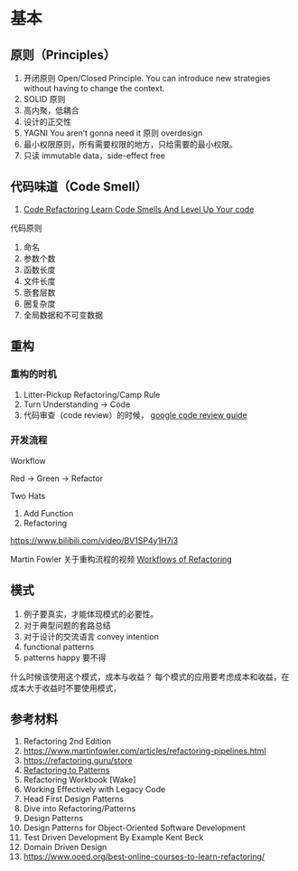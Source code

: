# 基本

## 原则（Principles）

1. 开闭原则 Open/Closed Principle. You can introduce new strategies without having to change the context.
1. SOLID 原则
1. 高内聚，低耦合
1. 设计的正交性
1. YAGNI You aren’t gonna need it 原则 overdesign
1. 最小权限原则，所有需要权限的地方，只给需要的最小权限。
1. 只读 immutable data，side-effect free

## 代码味道（Code Smell）

1. [Code Refactoring Learn Code Smells And Level Up Your code](https://www.bilibili.com/video/BV1Sz411q76F)

代码原则

1. 命名
1. 参数个数
1. 函数长度
1. 文件长度
1. 嵌套层数
1. 圈复杂度
1. 全局数据和不可变数据

## 重构

### 重构的时机

1.  Litter-Pickup Refactoring/Camp Rule
1.  Turn Understanding -> Code
1.  代码审查（code review）的时候， [google code review guide](https://google.github.io/eng-practices/review/reviewer/)

### 开发流程

Workflow

Red -> Green -> Refactor

Two Hats

1. Add Function
1. Refactoring

https://www.bilibili.com/video/BV1SP4y1H7i3

Martin Fowler 关于重构流程的视频 [Workflows of Refactoring](https://www.bilibili.com/video/BV1SP4y1H7i3)

## 模式

1. 例子要真实，才能体现模式的必要性。
1. 对于典型问题的套路总结
1. 对于设计的交流语言 convey intention
1. functional patterns
1. patterns happy 要不得

什么时候该使用这个模式，成本与收益？
每个模式的应用要考虑成本和收益，在成本大于收益时不要使用模式，

## 参考材料

1. Refactoring 2nd Edition
1. https://www.martinfowler.com/articles/refactoring-pipelines.html
1. https://refactoring.guru/store
1. [Refactoring to Patterns](https://martinfowler.com/books/r2p.html)
1. Refactoring Workbook [Wake]
1. Working Effectively with Legacy Code
1. Head First Design Patterns
1. Dive into Refactoring/Patterns
1. Design Patterns
1. Design Patterns for Object-Oriented Software Development
1. Test Driven Development By Example Kent Beck
1. Domain Driven Design
1. https://www.ooed.org/best-online-courses-to-learn-refactoring/
